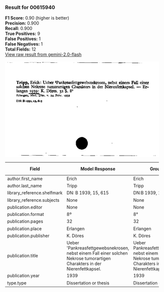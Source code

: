 ### Result for 00615940
**F1 Score:** 0.90 (higher is better)<br>**Precision:** 0.900<br>**Recall:** 0.900<br>**True Positives:** 9<br>**False Positives:** 1<br>**False Negatives:** 1<br>**Total Fields:** 12<br>[View raw result from gemini-2.0-flash](https://github.com/RISE-UNIBAS/humanities_data_benchmark/blob/main/results/2025-09-24/T0151/request_T0151_00615940.json)

<img src="https://github.com/RISE-UNIBAS/humanities_data_benchmark/blob/main/benchmarks/zettelkatalog/images/00615940.jpg?raw=true" alt="00615940" width="600px">

| Field | Model Response | Ground Truth | Fuzzy Score | Match |
|-------|----------------|--------------|-------------|-------|
| author.first_name | Erich | Erich | 1.000 | ✅ |
| author.last_name | Tripp | Tripp | 1.000 | ✅ |
| library_reference.shelfmark | DN: B 1939, 15, 615 | DN:B 1939, 15, 615 | 0.973 | ✅ |
| library_reference.subjects | None | None | 1.000 | ✅ |
| publication.editor | None | None | 1.000 | ✅ |
| publication.format | 8º | 8° | 0.500 | ❌ |
| publication.pages | 32 | 32 | 1.000 | ✅ |
| publication.place | Erlangen | Erlangen | 1.000 | ✅ |
| publication.publisher | K. Döres | K. Döres | 1.000 | ✅ |
| publication.title | Ueber 'Pankreasfettgewebsnekrosen, nebst einem Fall einer solchen Nekrose tumorartigen Charakters in der Nierenfettkapsel. | Ueber Pankreasfettgewebsnekrosen, nebst einem Fall einer solchen Nekrose tumorartigen Charakters in der Nierenfettkapsel | 0.992 | ✅ |
| publication.year | 1939 | 1939 | 1.000 | ✅ |
| type.type | Dissertation or thesis | Dissertation or thesis | 1.000 | ✅ |
